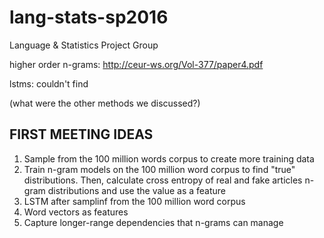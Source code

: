 # lang-stats-sp2016
Language &amp; Statistics Project Group

higher order n-grams: http://ceur-ws.org/Vol-377/paper4.pdf

lstms: couldn't find

(what were the other methods we discussed?)



FIRST MEETING IDEAS
------------------

1. Sample from the 100 million words corpus to create more training data
2. Train n-gram models on the 100 million word corpus to find "true" distributions. Then, calculate cross entropy of real and fake articles n-gram distributions and use the value as a feature
3. LSTM after samplinf from the 100 million word corpus
4. Word vectors as features
5. Capture longer-range dependencies that n-grams can manage
